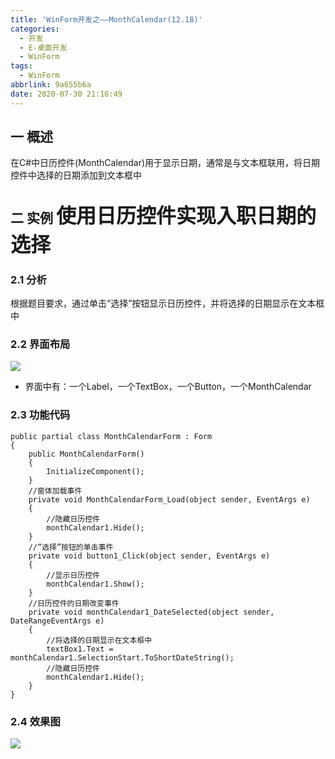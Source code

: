 ```yaml
---
title: 'WinForm开发之——MonthCalendar(12.18)'
categories:
  - 开发
  - E-桌面开发
  - WinForm
tags:
  - WinForm
abbrlink: 9a655b6a
date: 2020-07-30 21:16:49
---
```

## 一 概述

在C#中日历控件(MonthCalendar)用于显示日期，通常是与文本框联用，将日期控件中选择的日期添加到文本框中

<!--more-->

## 二 实例  <font size=6> 使用日历控件实现入职日期的选择 </font>

### 2.1 分析

 根据题目要求，通过单击“选择”按钮显示日历控件，并将选择的日期显示在文本框中 

### 2.2 界面布局

![][1]
* 界面中有：一个Label，一个TextBox，一个Button，一个MonthCalendar
### 2.3 功能代码

```
public partial class MonthCalendarForm : Form
{
    public MonthCalendarForm()
    {
        InitializeComponent();
    }
    //窗体加载事件
    private void MonthCalendarForm_Load(object sender, EventArgs e)
    {
        //隐藏日历控件
        monthCalendar1.Hide();
    }
    //“选择”按钮的单击事件
    private void button1_Click(object sender, EventArgs e)
    {
        //显示日历控件
        monthCalendar1.Show();
    }
    //日历控件的日期改变事件
    private void monthCalendar1_DateSelected(object sender, DateRangeEventArgs e)
    {
        //将选择的日期显示在文本框中
        textBox1.Text = monthCalendar1.SelectionStart.ToShortDateString();
        //隐藏日历控件
        monthCalendar1.Hide();
    }
}
```

### 2.4 效果图
![][2]



[1]:https://cdn.jsdelivr.net/gh/PGzxc/CDN/blog-image/csharp-winform-monthcalendar-layout.png
[2]:https://cdn.jsdelivr.net/gh/PGzxc/CDN/blog-image/csharp-winform-monthcalendar-view.gif